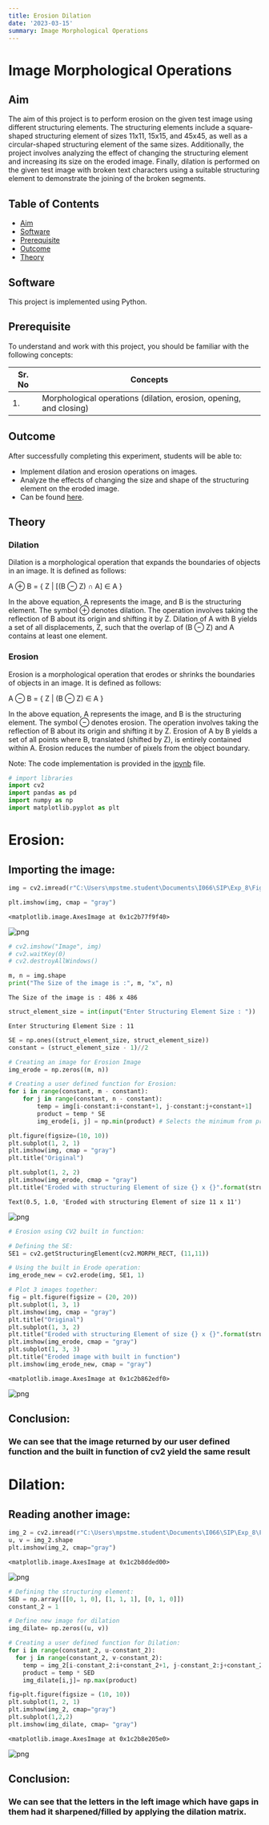 ```yaml
---
title: Erosion Dilation
date: '2023-03-15'
summary: Image Morphological Operations
---
```

# Image Morphological Operations

## Aim

The aim of this project is to perform erosion on the given test image using different structuring elements. The structuring elements include a square-shaped structuring element of sizes 11x11, 15x15, and 45x45, as well as a circular-shaped structuring element of the same sizes. Additionally, the project involves analyzing the effect of changing the structuring element and increasing its size on the eroded image. Finally, dilation is performed on the given test image with broken text characters using a suitable structuring element to demonstrate the joining of the broken segments.

## Table of Contents

- [Aim](#aim)
- [Software](#software)
- [Prerequisite](#prerequisite)
- [Outcome](#outcome)
- [Theory](#theory)

## Software

This project is implemented using Python.

## Prerequisite

To understand and work with this project, you should be familiar with the following concepts:

| Sr. No | Concepts                               |
| ------ | -------------------------------------- |
| 1.     | Morphological operations (dilation, erosion, opening, and closing) |

## Outcome

After successfully completing this experiment, students will be able to:

- Implement dilation and erosion operations on images.
- Analyze the effects of changing the size and shape of the structuring element on the eroded image.
- Can be found [here](https://github.com/Haleshot/Signal_Image_Processing/blob/main/Erosion_Dilation/Erosion_Dilation.ipynb).

## Theory

### Dilation

Dilation is a morphological operation that expands the boundaries of objects in an image. It is defined as follows:

A ⊕ B = { Z | [(B ⊖ Z) ∩ A] ∈ A }

In the above equation, A represents the image, and B is the structuring element. The symbol ⊕ denotes dilation. The operation involves taking the reflection of B about its origin and shifting it by Z. Dilation of A with B yields a set of all displacements, Z, such that the overlap of (B ⊖ Z) and A contains at least one element.

### Erosion

Erosion is a morphological operation that erodes or shrinks the boundaries of objects in an image. It is defined as follows:

A ⊖ B = { Z | (B ⊖ Z) ∈ A }

In the above equation, A represents the image, and B is the structuring element. The symbol ⊖ denotes erosion. The operation involves taking the reflection of B about its origin and shifting it by Z. Erosion of A by B yields a set of all points where B, translated (shifted by Z), is entirely contained within A. Erosion reduces the number of pixels from the object boundary.

Note: The code implementation is provided in the [ipynb](https://github.com/Haleshot/Signal_Image_Processing/blob/main/Erosion_Dilation/Erosion_Dilation.ipynb) file.


```python
# import libraries
import cv2
import pandas as pd
import numpy as np
import matplotlib.pyplot as plt
```

# Erosion:

## Importing the image:

```python
img = cv2.imread(r"C:\Users\mpstme.student\Documents\I066\SIP\Exp_8\Fig0905(a)(wirebond-mask).tif", 0)
```

```python
plt.imshow(img, cmap = "gray")
```

    <matplotlib.image.AxesImage at 0x1c2b77f9f40>

    
![png](output_4_1.png)
    

```python
# cv2.imshow("Image", img)
# cv2.waitKey(0)
# cv2.destroyAllWindows()
```

```python
m, n = img.shape
print("The Size of the image is :", m, "x", n)
```

    The Size of the image is : 486 x 486

```python
struct_element_size = int(input("Enter Structuring Element Size : "))
```

    Enter Structuring Element Size : 11

```python
SE = np.ones((struct_element_size, struct_element_size))
constant = (struct_element_size - 1)//2
```

```python
# Creating an image for Erosion Image
img_erode = np.zeros((m, n))
```

```python
# Creating a user defined function for Erosion:
for i in range(constant, m - constant):
    for j in range(constant, n - constant):
        temp = img[i-constant:i+constant+1, j-constant:j+constant+1]
        product = temp * SE
        img_erode[i, j] = np.min(product) # Selects the minimum from product.
```

```python
plt.figure(figsize=(10, 10))
plt.subplot(1, 2, 1)
plt.imshow(img, cmap = "gray")
plt.title("Original")

plt.subplot(1, 2, 2)
plt.imshow(img_erode, cmap = "gray")
plt.title("Eroded with structuring Element of size {} x {}".format(struct_element_size, struct_element_size))
```

    Text(0.5, 1.0, 'Eroded with structuring Element of size 11 x 11')

    
![png](output_11_1.png)
    

```python
# Erosion using CV2 built in function:

# Defining the SE:
SE1 = cv2.getStructuringElement(cv2.MORPH_RECT, (11,11))

# Using the built in Erode operation:
img_erode_new = cv2.erode(img, SE1, 1)

# Plot 3 images together:
fig = plt.figure(figsize = (20, 20))
plt.subplot(1, 3, 1)
plt.imshow(img, cmap = "gray")
plt.title("Original")
plt.subplot(1, 3, 2)
plt.title("Eroded with structuring Element of size {} x {}".format(struct_element_size, struct_element_size))
plt.imshow(img_erode, cmap = "gray")
plt.subplot(1, 3, 3)
plt.title("Eroded image with built in function")
plt.imshow(img_erode_new, cmap = "gray")
```

    <matplotlib.image.AxesImage at 0x1c2b862edf0>

    
![png](output_12_1.png)
    

## Conclusion:
### We can see that the image returned by our user defined function and the built in function of cv2 yield the same result

# Dilation:

## Reading another image:

```python
img_2 = cv2.imread(r"C:\Users\mpstme.student\Documents\I066\SIP\Exp_8\Fig0907(a)(text_gaps_1_and_2_pixels).tif", 0)
u, v = img_2.shape
plt.imshow(img_2, cmap="gray")
```

    <matplotlib.image.AxesImage at 0x1c2b8dded00>

    
![png](output_16_1.png)
    

```python
# Defining the structuring element:
SED = np.array([[0, 1, 0], [1, 1, 1], [0, 1, 0]])
constant_2 = 1
```

```python
# Define new image for dilation 
img_dilate= np.zeros((u, v))
```

```python
# Creating a user defined function for Dilation:
for i in range(constant_2, u-constant_2):
  for j in range(constant_2, v-constant_2):
    temp = img_2[i-constant_2:i+constant_2+1, j-constant_2:j+constant_2+1]
    product = temp * SED
    img_dilate[i,j]= np.max(product)
```

```python
fig=plt.figure(figsize = (10, 10))
plt.subplot(1, 2, 1)
plt.imshow(img_2, cmap="gray")
plt.subplot(1,2,2)
plt.imshow(img_dilate, cmap= "gray")
```

    <matplotlib.image.AxesImage at 0x1c2b8e205e0>

    
![png](output_20_1.png)
    

## Conclusion:
###  We can see that the letters in the left image which have gaps in them had it sharpened/filled by applying the dilation matrix.
